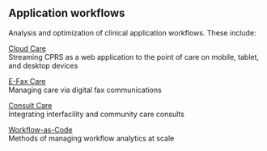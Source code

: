 ## Application workflows
Analysis and optimization of clinical application workflows.  These include:

[Cloud Care](https://github.com/cloudvista/app-flows/tree/main/appstream#app-stream-workflow)  
Streaming CPRS as a web application to the point of care on mobile, tablet, and desktop devices

[E-Fax Care](https://github.com/cloudvista/app-flows/tree/main/e-fax#e-fax-workflow)  
Managing care via digital fax communications  

[Consult Care](https://github.com/cloudvista/app-flows/tree/main/consults#interfacility-consults-workflow)  
Integrating interfacility and community care consults  

[Workflow-as-Code](https://github.com/cloudvista/app-flows/tree/main/workflow-as-code#workflow-as-code)  
Methods of managing workflow analytics at scale

  
